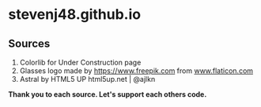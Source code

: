 # stevenj48.github.io
## Sources
  1. Colorlib for Under Construction page
  2. Glasses logo made by https://www.freepik.com from www.flaticon.com
  3. Astral by HTML5 UP html5up.net | @ajlkn

  **Thank you to each source. Let's support each others code.**
